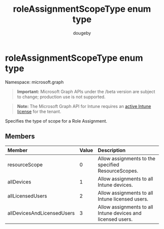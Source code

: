 ﻿---
title: "roleAssignmentScopeType enum type"
description: "Specifies the type of scope for a Role Assignment."
author: "dougeby"
localization_priority: Normal
ms.prod: "intune"
doc_type: enumPageType
---

# roleAssignmentScopeType enum type

Namespace: microsoft.graph

> **Important:** Microsoft Graph APIs under the /beta version are subject to change; production use is not supported.

> **Note:** The Microsoft Graph API for Intune requires an [active Intune license](https://go.microsoft.com/fwlink/?linkid=839381) for the tenant.

Specifies the type of scope for a Role Assignment.

## Members

| Member                     | Value | Description                                                 |
| :------------------------- | :---- | :---------------------------------------------------------- |
| resourceScope              | 0     | Allow assignments to the specified ResourceScopes.          |
| allDevices                 | 1     | Allow assignments to all Intune devices.                    |
| allLicensedUsers           | 2     | Allow assignments to all Intune licensed users.             |
| allDevicesAndLicensedUsers | 3     | Allow assignments to all Intune devices and licensed users. |
